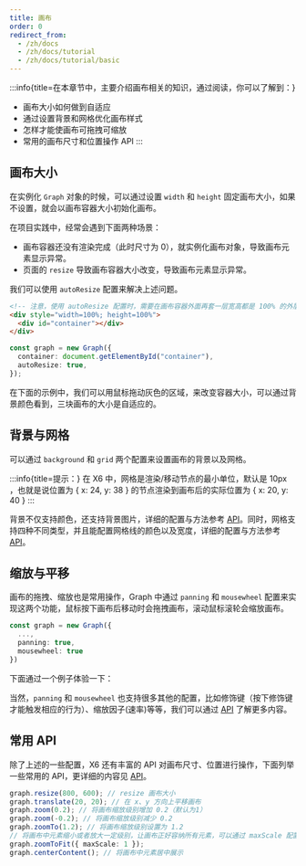 ```yaml
---
title: 画布
order: 0
redirect_from:
  - /zh/docs
  - /zh/docs/tutorial
  - /zh/docs/tutorial/basic
---
```


:::info{title=在本章节中，主要介绍画布相关的知识，通过阅读，你可以了解到：}

- 画布大小如何做到自适应
- 通过设置背景和网格优化画布样式
- 怎样才能使画布可拖拽可缩放
- 常用的画布尺寸和位置操作 API
  :::

## 画布大小

在实例化 `Graph` 对象的时候，可以通过设置 `width` 和 `height` 固定画布大小，如果不设置，就会以画布容器大小初始化画布。

在项目实践中，经常会遇到下面两种场景：

- 画布容器还没有渲染完成（此时尺寸为 0），就实例化画布对象，导致画布元素显示异常。
- 页面的 `resize` 导致画布容器大小改变，导致画布元素显示异常。

我们可以使用 `autoResize` 配置来解决上述问题。

```html
<!-- 注意，使用 autoResize 配置时，需要在画布容器外面再套一层宽高都是 100% 的外层容器，在外层容器上监听尺寸改变，当外层容器大小改变时，画布自动重新计算宽高以及元素位置。 -->
<div style="width=100%; height=100%">
  <div id="container"></div>
</div>
```

```ts
const graph = new Graph({
  container: document.getElementById("container"),
  autoResize: true,
});
```

在下面的示例中，我们可以用鼠标拖动灰色的区域，来改变容器大小，可以通过背景颜色看到，三块画布的大小是自适应的。

<code id="auto-resize" src="@/src/tutorial/basic/graph/auto-resize/index.tsx"></code>

## 背景与网格

可以通过 `background` 和 `grid` 两个配置来设置画布的背景以及网格。

<code id="background-grid" src="@/src/tutorial/basic/graph/background-grid/index.tsx"></code>

:::info{title=提示：}
在 X6 中，网格是渲染/移动节点的最小单位，默认是 10px ，也就是说位置为 { x: 24, y: 38 } 的节点渲染到画布后的实际位置为 { x: 20, y: 40 }
:::

背景不仅支持颜色，还支持背景图片，详细的配置与方法参考 [API](/zh/docs/api/graph/background)。同时，网格支持四种不同类型，并且能配置网格线的颜色以及宽度，详细的配置与方法参考 [API](/zh/docs/api/graph/grid)。

## 缩放与平移

画布的拖拽、缩放也是常用操作，Graph 中通过 `panning` 和 `mousewheel` 配置来实现这两个功能，鼠标按下画布后移动时会拖拽画布，滚动鼠标滚轮会缩放画布。

```ts
const graph = new Graph({
  ...,
  panning: true,
  mousewheel: true
})
```

下面通过一个例子体验一下：

<code id="panning-mousewheel" src="@/src/tutorial/basic/graph/panning-mousewheel/index.tsx"></code>

当然，`panning` 和 `mousewheel` 也支持很多其他的配置，比如修饰键（按下修饰键才能触发相应的行为）、缩放因子(速率)等等，我们可以通过 [API](/zh/docs/api/graph/mousewheel) 了解更多内容。

## 常用 API

除了上述的一些配置，X6 还有丰富的 API 对画布尺寸、位置进行操作，下面列举一些常用的 API，更详细的内容见 [API](/zh/docs/api/graph/transform)。

```ts
graph.resize(800, 600); // resize 画布大小
graph.translate(20, 20); // 在 x、y 方向上平移画布
graph.zoom(0.2); // 将画布缩放级别增加 0.2（默认为1）
graph.zoom(-0.2); // 将画布缩放级别减少 0.2
graph.zoomTo(1.2); // 将画布缩放级别设置为 1.2
// 将画布中元素缩小或者放大一定级别，让画布正好容纳所有元素，可以通过 maxScale 配置最大缩放级别
graph.zoomToFit({ maxScale: 1 });
graph.centerContent(); // 将画布中元素居中展示
```

<code id="transform" src="@/src/tutorial/basic/graph/transform/index.tsx"></code>
